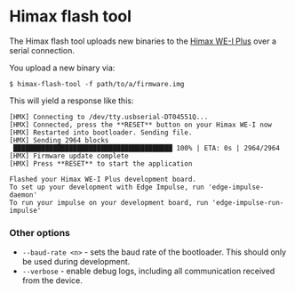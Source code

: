 # Himax flash tool

The Himax flash tool uploads new binaries to the [Himax WE-I Plus](https://docs.edgeimpulse.com/docs/himax-we-i-plus) over a serial connection.

You upload a new binary via:

```
$ himax-flash-tool -f path/to/a/firmware.img
```

This will yield a response like this:

```
[HMX] Connecting to /dev/tty.usbserial-DT04551Q...
[HMX] Connected, press the **RESET** button on your Himax WE-I now
[HMX] Restarted into bootloader. Sending file.
[HMX] Sending 2964 blocks
 ████████████████████████████████████████ 100% | ETA: 0s | 2964/2964
[HMX] Firmware update complete
[HMX] Press **RESET** to start the application

Flashed your Himax WE-I Plus development board.
To set up your development with Edge Impulse, run 'edge-impulse-daemon'
To run your impulse on your development board, run 'edge-impulse-run-impulse'
```

### Other options

* `--baud-rate <n>` - sets the baud rate of the bootloader. This should only be used during development.
* `--verbose` - enable debug logs, including all communication received from the device.
